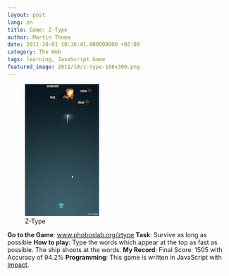 ```yaml
---
layout: post
lang: en
title: Game: Z-Type
author: Martin Thoma
date: 2011-10-01 10:36:41.000000000 +02:00
category: The Web
tags: learning, JavaScript Game
featured_image: 2011/10/z-type-168x300.png
---
```

<figure class="aligncenter">
            <a href="../images/2011/10/z-type-168x300.png"><img src="../images/2011/10/z-type-168x300.png" alt="Z-Type" style="max-width:168px;max-height:300px" class="size-medium wp-image-3311"/></a>
            <figcaption class="text-center">Z-Type</figcaption>
        </figure>

<b>Go to the Game</b>: <a href="http://www.phoboslab.org/ztype/" rel="nofollow">www.phoboslab.org/ztype</a>
<b>Task</b>: Survive as long as possible
<b>How to play</b>: Type the words which appear at the top as fast as possible. The ship shoots at the words.
<b>My Record</b>: Final Score: 1505 with Accuracy of 94.2%
<b>Programming</b>: This game is written in JavaScript with <a href="http://impactjs.com/" rel="nofollow">Impact</a>.
